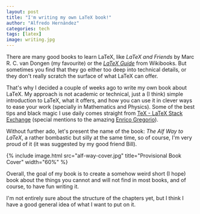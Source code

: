 ```yaml
---
layout: post
title: "I'm writing my own LaTeX book!"
author: "Alfredo Hernández"
categories: tech
tags: [latex]
image: writing.jpg
---
```


There are many good books to learn LaTeX, like *LaTeX and Friends* by Marc R. C. van Dongen (my favourite) or the <a href="https://en.wikibooks.org/wiki/LaTeX">*LaTeX Guide*</a> from Wikibooks. But sometimes you find that they go either too deep into technical details, or they don't really scratch the surface of what LaTeX can offer.

That's why I decided a couple of weeks ago to write my own book about LaTeX. My approach is not academic or technical, just a (I think) simple introduction to LaTeX, what it offers, and how you can use it in clever ways to ease your work (specially in Mathematics and Physics). Some of the best tips and black magic I use daily comes straight from <a href="https://tex.stackexchange.com/">TeX - LaTeX Stack Exchange</a> (special mentions to the amazing <a href="https://tex.stackexchange.com/users/4427/egreg">Enrico Gregorio</a>).


Without further ado, let's present the name of the book: *The Alf Way to LaTeX*, a rather bombastic but silly at the same time, so of course, I'm very proud of it (it was suggested by my good friend Bill).

{% include image.html src="alf-way-cover.jpg" title="Provisional Book Cover" width="60%" %}

Overall, the goal of my book is to create a somehow weird short (I hope) book about the things you cannot and will not find in most books, and of course, to have fun writing it.

I'm not entirely sure about the structure of the chapters yet, but I think I have a good general idea of what I want to put on it.
